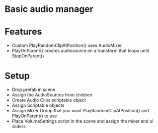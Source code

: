 # Basic audio manager

# Features
* Custom PlayRandomClipAtPosition() uses AudioMixer
* PlayOnParent() creates audiosource on a transform that loops until StopOnParent()

# Setup
* Drop prefab in scene
* Assign the AudioSources from children
* Create Audio Clips scriptable object
* Assign Scriptable objects
* Assign Mixer Group that you want PlayRandomClipAtPosition() and PlayOnParent() to use
* Place VolumeSettings script in the scene and assign the mixer and ui sliders